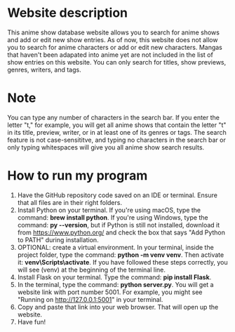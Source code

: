 # Website description

This anime show database website allows you to search for anime shows and add or edit new show entries. As of now, this website does not allow you to search for anime characters or add or edit new characters. Mangas that haven't been adapated into anime yet are not included in the list of show entries on this website. You can only search for titles, show previews, genres, writers, and tags. 

# Note
You can type any number of characters in the search bar. If you enter the letter "t," for example, you will get all anime shows that contain the letter "t" in its title, preview, writer, or in at least one of its genres or tags. The search feature is not case-sensititve, and typing no characters in the search bar or only typing whitespaces will give you all anime show search results.

# How to run my program
1. Have the GitHub repository code saved on an IDE or terminal. Ensure that all files are in their right folders.
2. Install Python on your terminal. If you're using macOS, type the command: **brew install python**. If you're using Windows, type the command: **py --version**, but if Python is still not installed, download it from https://www.python.org/ and check the box that says "Add Python to PATH" during installation.
3. OPTIONAL: create a virtual environment. In your terminal, inside the project folder, type the command: **python -m venv venv**. Then activate it: **venv\Scripts\activate**. If you have followed these steps correctly, you will see (venv) at the beginning of the terminal line.
4. Install Flask on your terminal. Type the command: **pip install Flask**.
5. In the terminal, type the command: **python server.py**. You will get a website link with port number 5001. For example, you might see "Running on http://127.0.0.1:5001" in your terminal.
6. Copy and paste that link into your web browser. That will open up the website.
7. Have fun!
